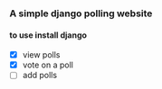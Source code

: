 ### A simple django polling website
#### to use install django
 - [x] view polls
 - [x] vote on a poll
 - [ ] add polls